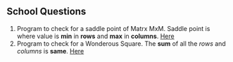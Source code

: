 ## School Questions
1. Program to check for a saddle point of Matrx MxM.
Saddle point is where value is **min** in **rows** and **max** in **columns**.
 [Here](SaddlePoint.java)
2. Program to check for a Wonderous Square. The **sum** of all the *rows* and *columns* is **same**.
 [Here](WonderSquare.java)